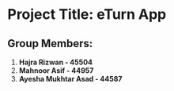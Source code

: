 # Project Title: eTurn App

## Group Members:
1. **Hajra Rizwan - 45504**  
2. **Mahnoor Asif - 44957**  
3. **Ayesha Mukhtar Asad - 44587**
